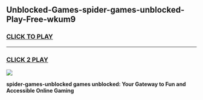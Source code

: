 
## Unblocked-Games-spider-games-unblocked-Play-Free-wkum9
<h3>
<a href="https://premium76.site?title=spider-games-unblocked&ref=18A1">CLICK TO PLAY</a></h3>
<hr>

<h3>
<a href="https://premium76.site?title=spider-games-unblocked&ref=18A1">CLICK 2 PLAY</a>
  
</h3>

<a href="https://premium76.site?title=spider-games-unblocked&ref=18A1"><img src="https://clearcache.store/games.png"></a>


**spider-games-unblocked games unblocked: Your Gateway to Fun and Accessible Online Gaming**
